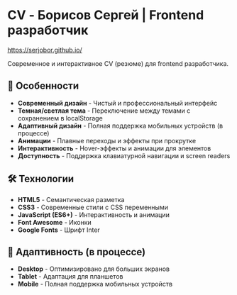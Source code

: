 # CV - Борисов Сергей | Frontend разработчик

https://serjobor.github.io/

Современное и интерактивное CV (резюме) для frontend разработчика.

## 🚀 Особенности

- **Современный дизайн** - Чистый и профессиональный интерфейс
- **Темная/светлая тема** - Переключение между темами с сохранением в localStorage
- **Адаптивный дизайн** - Полная поддержка мобильных устройств (в процессе)
- **Анимации** - Плавные переходы и эффекты при прокрутке
- **Интерактивность** - Hover-эффекты и анимации для элементов
- **Доступность** - Поддержка клавиатурной навигации и screen readers

## 🛠 Технологии

- **HTML5** - Семантическая разметка
- **CSS3** - Современные стили с CSS переменными
- **JavaScript (ES6+)** - Интерактивность и анимации
- **Font Awesome** - Иконки
- **Google Fonts** - Шрифт Inter

## 📱 Адаптивность (в процессе)

- **Desktop** - Оптимизировано для больших экранов
- **Tablet** - Адаптация для планшетов
- **Mobile** - Полная поддержка мобильных устройств